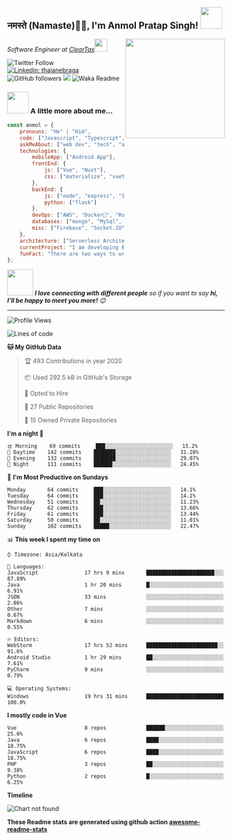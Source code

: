 <h2>नमस्ते (Namaste)🙏🏻, I'm Anmol Pratap Singh! <img src="https://media.giphy.com/media/12oufCB0MyZ1Go/giphy.gif" width="50"></h2>
<img align='right' src="https://media.giphy.com/media/M9gbBd9nbDrOTu1Mqx/giphy.gif" width="230">
<p><em>Software Engineer at <a href="http://www.cleartax.in">ClearTax</a><img src="https://media.giphy.com/media/WUlplcMpOCEmTGBtBW/giphy.gif" width="30"> 
</em></p>

![Twitter Follow](https://img.shields.io/twitter/follow/misteranmol?label=Follow)
[![Linkedin: thaianebraga](https://img.shields.io/badge/-anmol-blue?style=flat-square&logo=Linkedin&logoColor=white&link=https://www.linkedin.com/in/anmol-p-singh/)](https://www.linkedin.com/in/anmol-p-singh/)
![GitHub followers](https://img.shields.io/github/followers/anmol098?label=Follow&style=social)
![](https://visitor-badge.glitch.me/badge?page_id=anmol098.anmol098)
![Waka Readme](https://github.com/anmol098/anmol098/workflows/Waka%20Readme/badge.svg)

### <img src="https://media.giphy.com/media/VgCDAzcKvsR6OM0uWg/giphy.gif" width="50"> A little more about me...  

```javascript
const anmol = {
    pronouns: "He" | "Him",
    code: ["Javascript", "Typescript", "Python", "Java", "php"],
    askMeAbout: ["web dev", "tech", "app dev", "photography"],
    technologies: {
        mobileApp: ["Android App"],
        frontEnd: {
            js: ["Vue", "Nuxt"],
            css: ["materialize", "vuetify", "bootstrap"]
        },
        backEnd: {
            js: ["node", "express", "SuiteScript"],
            python: ["flask"]
        },
        devOps: ["AWS", "Docker🐳", "Route53", "Nginx"],
        databases: ["mongo", "MySql", "sqlite"],
        misc: ["Firebase", "Socket.IO", "selenium", "open-cv", "php", "SuiteApp"]
    },
    architecture: ["Serverless Architecture", "Progressive web applications", "Single page applications"],
    currentProject: "I am developing Extension for NetSuite using SuiteScript2.0",
    funFact: "There are two ways to write error-free programs; only the third one works"
};
```

<img src="https://media.giphy.com/media/LnQjpWaON8nhr21vNW/giphy.gif" width="60"> <em><b>I love connecting with different people</b> so if you want to say <b>hi, I'll be happy to meet you more!</b> 😊</em>

---
<!--START_SECTION:waka-->
![Profile Views](http://img.shields.io/badge/Profile%20Views-1697-blue)

![Lines of code](https://img.shields.io/badge/From%20Hello%20World%20I've%20written-2.7%20million%20Lines%20of%20code-blue)

**🐱 My GitHub Data** 

> 🏆 493 Contributions in year 2020
 > 
> 📦 Used 292.5 kB in GitHub's Storage 
 > 
> 💼 Opted to Hire
 > 
> 📜 27 Public Repositories 
 > 
> 🔑 15 Owned Private Repositories 

**I'm a night 🦉** 

```text
🌞 Morning    69 commits     ███░░░░░░░░░░░░░░░░░░░░░░   15.2% 
🌆 Daytime    142 commits    ███████░░░░░░░░░░░░░░░░░░   31.28% 
🌃 Evening    132 commits    ███████░░░░░░░░░░░░░░░░░░   29.07% 
🌙 Night      111 commits    ██████░░░░░░░░░░░░░░░░░░░   24.45%

```
📅 **I'm Most Productive on Sundays** 

```text
Monday       64 commits     ███░░░░░░░░░░░░░░░░░░░░░░   14.1% 
Tuesday      64 commits     ███░░░░░░░░░░░░░░░░░░░░░░   14.1% 
Wednesday    51 commits     ██░░░░░░░░░░░░░░░░░░░░░░░   11.23% 
Thursday     62 commits     ███░░░░░░░░░░░░░░░░░░░░░░   13.66% 
Friday       61 commits     ███░░░░░░░░░░░░░░░░░░░░░░   13.44% 
Saturday     50 commits     ██░░░░░░░░░░░░░░░░░░░░░░░   11.01% 
Sunday       102 commits    █████░░░░░░░░░░░░░░░░░░░░   22.47%

```


📊 **This week I spent my time on** 

```text
⌚︎ Timezone: Asia/Kolkata

💬 Languages: 
JavaScript               17 hrs 9 mins       ██████████████████████░░░   87.89% 
Java                     1 hr 20 mins        █░░░░░░░░░░░░░░░░░░░░░░░░   6.91% 
JSON                     33 mins             ░░░░░░░░░░░░░░░░░░░░░░░░░   2.86% 
Other                    7 mins              ░░░░░░░░░░░░░░░░░░░░░░░░░   0.67% 
Markdown                 6 mins              ░░░░░░░░░░░░░░░░░░░░░░░░░   0.55%

🔥 Editors: 
WebStorm                 17 hrs 52 mins      ███████████████████████░░   91.6% 
Android Studio           1 hr 29 mins        ██░░░░░░░░░░░░░░░░░░░░░░░   7.61% 
PyCharm                  9 mins              ░░░░░░░░░░░░░░░░░░░░░░░░░   0.79%

💻 Operating Systems: 
Windows                  19 hrs 31 mins      █████████████████████████   100.0%

```

**I mostly code in Vue** 

```text
Vue                      8 repos             ██████░░░░░░░░░░░░░░░░░░░   25.0% 
Java                     6 repos             ████░░░░░░░░░░░░░░░░░░░░░   18.75% 
JavaScript               6 repos             ████░░░░░░░░░░░░░░░░░░░░░   18.75% 
PHP                      3 repos             ██░░░░░░░░░░░░░░░░░░░░░░░   9.38% 
Python                   2 repos             █░░░░░░░░░░░░░░░░░░░░░░░░   6.25%

```


**Timeline**

![Chart not found](https://github.com/anmol098/anmol098/blob/master/charts/bar_graph.png) 


<!--END_SECTION:waka-->

**These Readme stats are generated using github action [awesome-readme-stats](https://github.com/anmol098/waka-readme-stats)**
